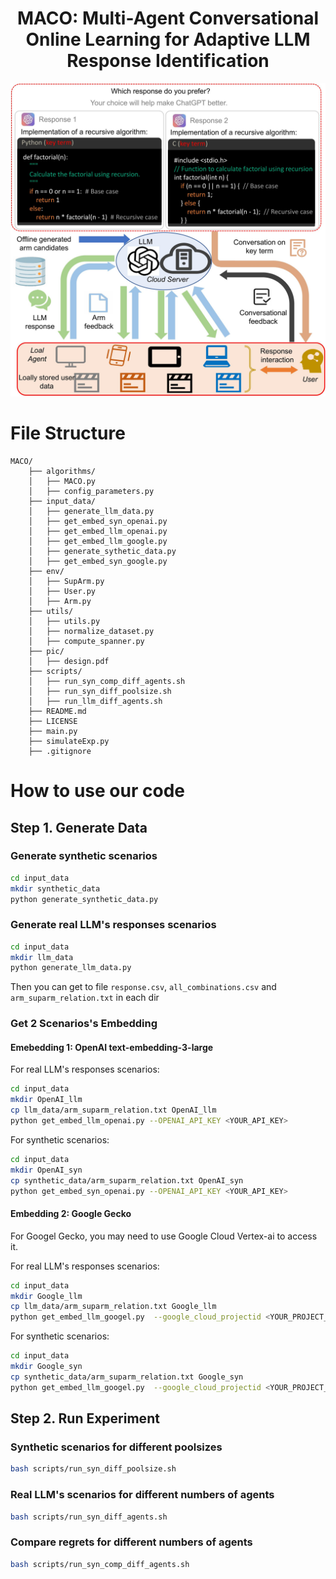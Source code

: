 <h1 align="center"> MACO: Multi-Agent Conversational Online Learning for Adaptive LLM Response Identification
</h1>
<div align="center">
  <img src="pic/design (1).jpg" alt="Logo" width="750">
</div>

# File Structure
```
MACO/
    ├── algorithms/
    │   ├── MACO.py
    │   ├── config_parameters.py
    ├── input_data/
    │   ├── generate_llm_data.py
    │   ├── get_embed_syn_openai.py
    │   ├── get_embed_llm_openai.py
    │   ├── get_embed_llm_google.py
    │   ├── generate_sythetic_data.py
    │   ├── get_embed_syn_google.py
    ├── env/
    │   ├── SupArm.py
    │   ├── User.py
    │   ├── Arm.py
    ├── utils/
    │   ├── utils.py
    │   ├── normalize_dataset.py
    │   ├── compute_spanner.py
    ├── pic/
    │   ├── design.pdf
    ├── scripts/
    │   ├── run_syn_comp_diff_agents.sh
    │   ├── run_syn_diff_poolsize.sh
    │   ├── run_llm_diff_agents.sh
    ├── README.md
    ├── LICENSE
    ├── main.py
    ├── simulateExp.py
    ├── .gitignore
```
# How to use our code
## Step 1. Generate Data
### Generate synthetic scenarios
```bash
cd input_data
mkdir synthetic_data
python generate_synthetic_data.py
```
### Generate real LLM's responses scenarios
```bash
cd input_data
mkdir llm_data
python generate_llm_data.py
```
Then you can get to file `response.csv`, `all_combinations.csv` and `arm_suparm_relation.txt` in each dir
### Get 2 Scenarios's Embedding
#### Emebedding 1: OpenAI text-embedding-3-large
For real LLM's responses scenarios:
```bash
cd input_data 
mkdir OpenAI_llm
cp llm_data/arm_suparm_relation.txt OpenAI_llm
python get_embed_llm_openai.py --OPENAI_API_KEY <YOUR_API_KEY>
```
For synthetic scenarios:
```bash
cd input_data 
mkdir OpenAI_syn
cp synthetic_data/arm_suparm_relation.txt OpenAI_syn
python get_embed_syn_openai.py --OPENAI_API_KEY <YOUR_API_KEY>
```
#### Embedding 2: Google Gecko
For Googel Gecko, you may need to use Google Cloud Vertex-ai to access it.

For real LLM's responses scenarios:
```bash
cd input_data 
mkdir Google_llm
cp llm_data/arm_suparm_relation.txt Google_llm
python get_embed_llm_googel.py  --google_cloud_projectid <YOUR_PROJECT_ID> --google_cloud_location <YOUR_CLOUD_LOCATION> 
```
For synthetic scenarios:
```bash
cd input_data 
mkdir Google_syn
cp synthetic_data/arm_suparm_relation.txt Google_syn
python get_embed_llm_googel.py  --google_cloud_projectid <YOUR_PROJECT_ID> --google_cloud_location <YOUR_CLOUD_LOCATION> 
```

## Step 2. Run Experiment
### Synthetic scenarios for different poolsizes
```bash
bash scripts/run_syn_diff_poolsize.sh
```
### Real LLM's scenarios for different numbers of agents
```bash
bash scripts/run_syn_diff_agents.sh
```
### Compare regrets for different numbers of agents
```bash
bash scripts/run_syn_comp_diff_agents.sh
```
